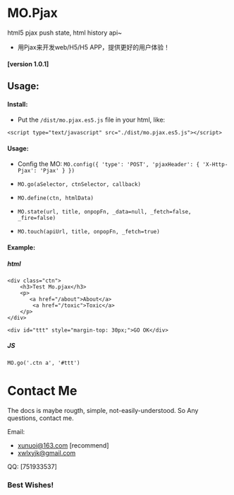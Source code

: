 # MO.Pjax
html5 pjax push state, html history api~

* 用Pjax来开发web/H5/H5 APP，提供更好的用户体验！

#### [version 1.0.1]



## Usage:


#### Install:

- Put the `/dist/mo.pjax.es5.js` file in your html,
like:
```
<script type="text/javascript" src="./dist/mo.pjax.es5.js"></script>
```


#### Usage:

- Config the MO: ```MO.config({
    'type': 'POST',
    'pjaxHeader': {
        'X-Http-Pjax': 'Pjax'
    }
})```

- `MO.go(aSelector, ctnSelector, callback)`

- `MO.define(ctn, htmlData)`

- `MO.state(url, title, onpopFn, _data=null, _fetch=false, _fire=false)`

- `MO.touch(apiUrl, title, onpopFn, _fetch=true)`



#### Example:

##### html
```
<div class="ctn">
    <h3>Test Mo.pjax</h3>
    <p>
       <a href="/about">About</a>
        <a href="/toxic">Toxic</a> 
    </p>
</div>

<div id="ttt" style="margin-top: 30px;">GO OK</div>
```

##### JS

`MO.go('.ctn a', '#ttt')`





# Contact Me

The docs is maybe rougth, simple, not-easily-understood. So Any questions, contact me.

Email: 

* xunuoi@163.com [recommend]
* xwlxyjk@gmail.com



QQ: [751933537]


### Best Wishes!
